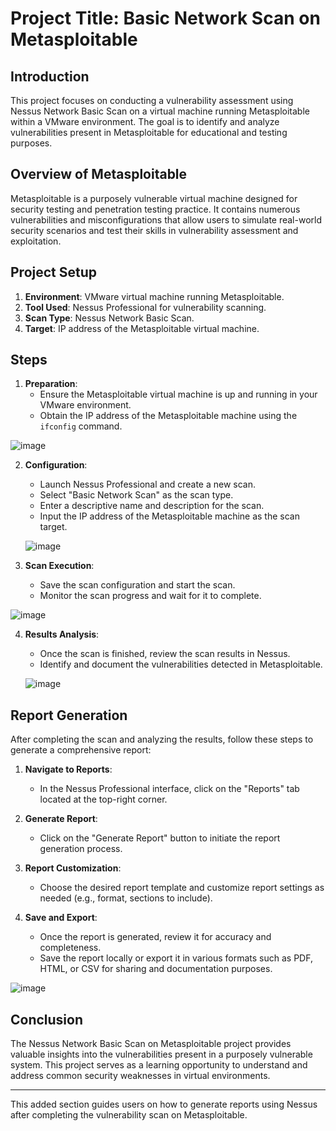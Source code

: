 
# Project Title: Basic Network Scan on Metasploitable

## Introduction

This project focuses on conducting a vulnerability assessment using Nessus Network Basic Scan on a virtual machine running Metasploitable within a VMware environment. The goal is to identify and analyze vulnerabilities present in Metasploitable for educational and testing purposes.

## Overview of Metasploitable

Metasploitable is a purposely vulnerable virtual machine designed for security testing and penetration testing practice. It contains numerous vulnerabilities and misconfigurations that allow users to simulate real-world security scenarios and test their skills in vulnerability assessment and exploitation.

## Project Setup

1. **Environment**: VMware virtual machine running Metasploitable.
2. **Tool Used**: Nessus Professional for vulnerability scanning.
3. **Scan Type**: Nessus Network Basic Scan.
4. **Target**: IP address of the Metasploitable virtual machine.


## Steps

1. **Preparation**:
   - Ensure the Metasploitable virtual machine is up and running in your VMware environment.
   - Obtain the IP address of the Metasploitable machine using the `ifconfig` command.

![image](https://github.com/ijlal321/Cyber-Security-Projects/assets/103317626/db479ed8-4163-4c5b-b27b-589576b25183)

2. **Configuration**:
   - Launch Nessus Professional and create a new scan.
   - Select "Basic Network Scan" as the scan type.
   - Enter a descriptive name and description for the scan.
   - Input the IP address of the Metasploitable machine as the scan target.

   ![image](https://github.com/ijlal321/Cyber-Security-Projects/assets/103317626/04d8b620-a337-483e-a0e2-48f826f586d2)


3. **Scan Execution**:
   - Save the scan configuration and start the scan.
   - Monitor the scan progress and wait for it to complete.

![image](https://github.com/ijlal321/Cyber-Security-Projects/assets/103317626/a19b28de-9953-4a88-911a-9c1858b67ea9)


4. **Results Analysis**:
   - Once the scan is finished, review the scan results in Nessus.
   - Identify and document the vulnerabilities detected in Metasploitable.
  
   ![image](https://github.com/ijlal321/Cyber-Security-Projects/assets/103317626/fc9ecb2d-1f7d-4be0-8d7c-d2dee3f84d66)


## Report Generation

After completing the scan and analyzing the results, follow these steps to generate a comprehensive report:

1. **Navigate to Reports**:
   - In the Nessus Professional interface, click on the "Reports" tab located at the top-right corner.

2. **Generate Report**:
   - Click on the "Generate Report" button to initiate the report generation process.

3. **Report Customization**:
   - Choose the desired report template and customize report settings as needed (e.g., format, sections to include).

4. **Save and Export**:
   - Once the report is generated, review it for accuracy and completeness.
   - Save the report locally or export it in various formats such as PDF, HTML, or CSV for sharing and documentation purposes.

![image](https://github.com/ijlal321/Cyber-Security-Projects/assets/103317626/8f4c46d0-4e7b-4240-a260-caaab9b4f4d1)


## Conclusion

The Nessus Network Basic Scan on Metasploitable project provides valuable insights into the vulnerabilities present in a purposely vulnerable system. This project serves as a learning opportunity to understand and address common security weaknesses in virtual environments.

---

This added section guides users on how to generate reports using Nessus after completing the vulnerability scan on Metasploitable.
